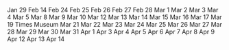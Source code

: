 Jan 29
Feb 14
Feb 24
Feb 25
Feb 26
Feb 27
Feb 28
Mar 1
Mar 2
Mar 3
Mar 4
Mar 5
Mar 8
Mar 9
Mar 10
Mar 12
Mar 13
Mar 14
Mar 15
Mar 16
Mar 17
Mar 19
Times Museum
Mar 21
Mar 22
Mar 23
Mar 24
Mar 25
Mar 26
Mar 27
Mar 28
Mar 29
Mar 30
Mar 31
Apr 1
Apr 3
Apr 4
Apr 5
Apr 6
Apr 7
Apr 8
Apr 9
Apr 12
Apr 13
Apr 14
